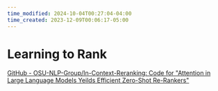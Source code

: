 ```yaml
---
time_modified: 2024-10-04T00:27:04-04:00
time_created: 2023-12-09T00:06:17-05:00
---
```

# Learning to Rank




[GitHub - OSU-NLP-Group/In-Context-Reranking: Code for "Attention in Large Language Models Yeilds Efficient Zero-Shot Re-Rankers"](https://github.com/OSU-NLP-Group/In-Context-Reranking)